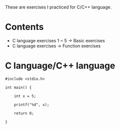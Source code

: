 These are exercises I practiced for C/C++ language.

# Contents
- C language exercises 1 ~ 5 -> Basic exercises
- C language exercises -> Function exercises
 
 # C language/C++ language

    #include <stdio.h>

    int main() {

        int x = 5;
    
        printf("%d", x);
    
        return 0;
    
    }
 
 



